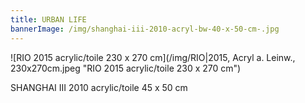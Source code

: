 ```yaml
---
title: URBAN LIFE
bannerImage: /img/shanghai-iii-2010-acryl-bw-40-x-50-cm-.jpg
---
```

![RIO  2015  acrylic/toile  230 x 270 cm](/img/RIO|2015, Acryl a. Leinw., 230x270cm.jpeg "RIO  2015  acrylic/toile  230 x 270 cm")

SHANGHAI III  2010  acrylic/toile  45 x 50 cm